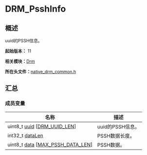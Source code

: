 # DRM_PsshInfo


## 概述

uuid的PSSH信息。

**起始版本：** 11

**相关模块：**[Drm](_drm.md)

**所在头文件：**[native_drm_common.h](native__drm__common_8h.md)

## 汇总


### 成员变量

| 名称 | 描述 | 
| -------- | -------- |
| uint8_t [uuid](_drm.md#uuid-12) [[DRM_UUID_LEN](_drm.md#drm_uuid_len)] | uuid的PSSH信息。 |
| int32_t [dataLen](_drm.md#datalen-22) | PSSH数据长度。 |
| uint8_t [data](_drm.md#data-22) [[MAX_PSSH_DATA_LEN](_drm.md#max_pssh_data_len)] | PSSH数据。 |
